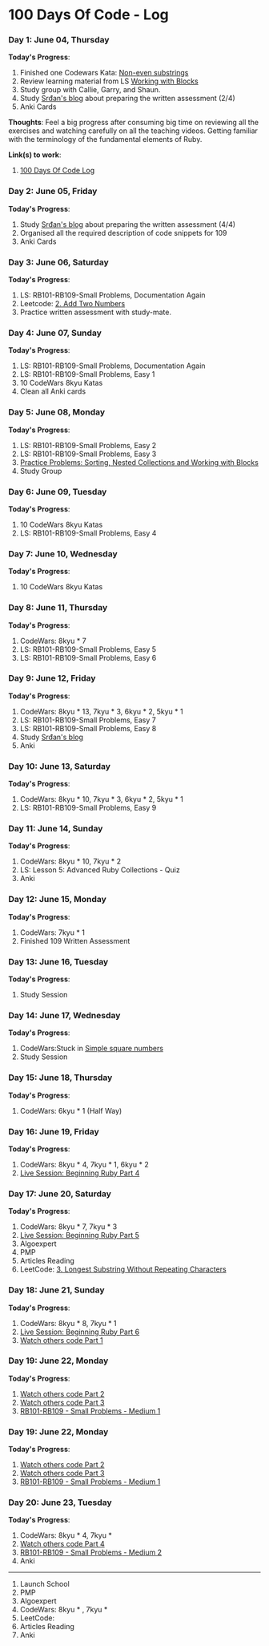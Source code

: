 # 100 Days Of Code - Log

### Day 1: June 04, Thursday

**Today's Progress**:
1. Finished one Codewars Kata: [Non-even substrings](https://www.codewars.com/kata/59da47fa27ee00a8b90000b4/train/ruby)
2. Review learning material from LS
[Working with Blocks](https://launchschool.com/lessons/c53f2250/assignments/c633cf37)
3. Study group with Callie, Garry, and Shaun.
4. Study [Srđan's blog](https://medium.com/how-i-started-learning-coding-from-scratch/advices-for-109-written-assessment-part-1-6f7fa821cf84) about preparing the written assessment (2/4)
5. Anki Cards

**Thoughts**: Feel a big progress after consuming big time on reviewing all the exercises and watching carefully on all the teaching videos. Getting familiar with the terminology of the fundamental elements of Ruby.

**Link(s) to work**:
1. [100 Days Of Code Log](https://github.com/DumboCL/100-days-of-code/edit/master/log.md)

### Day 2: June 05, Friday

**Today's Progress**:
1. Study [Srđan's blog](https://medium.com/how-i-started-learning-coding-from-scratch/advices-for-109-written-assessment-part-1-6f7fa821cf84) about preparing the written assessment (4/4)
2. Organised all the required description of code snippets for 109
3. Anki Cards

### Day 3: June 06, Saturday

**Today's Progress**:
1. LS: RB101-RB109-Small Problems, Documentation Again
2. Leetcode: [2. Add Two Numbers](https://github.com/DumboCL/leetcode-ruby/blob/master/solutions/2-add-two-numbers/2_add_two_numbers.rb)
3. Practice written assessment with study-mate.

### Day 4: June 07, Sunday

**Today's Progress**:
1. LS: RB101-RB109-Small Problems, Documentation Again
2. LS: RB101-RB109-Small Problems, Easy 1
3. 10 CodeWars 8kyu Katas
4. Clean all Anki cards

### Day 5: June 08, Monday

**Today's Progress**:
1. LS: RB101-RB109-Small Problems, Easy 2
2. LS: RB101-RB109-Small Problems, Easy 3
3. [Practice Problems: Sorting, Nested Collections and Working with Blocks](https://launchschool.com/lessons/c53f2250/assignments/f524e910)
4. Study Group

### Day 6: June 09, Tuesday

**Today's Progress**:
1. 10 CodeWars 8kyu Katas
2. LS: RB101-RB109-Small Problems, Easy 4

### Day 7: June 10, Wednesday

**Today's Progress**:
1. 10 CodeWars 8kyu Katas

### Day 8: June 11, Thursday

**Today's Progress**:
1. CodeWars: 8kyu * 7
2. LS: RB101-RB109-Small Problems, Easy 5
3. LS: RB101-RB109-Small Problems, Easy 6

### Day 9: June 12, Friday

**Today's Progress**:
1. CodeWars: 8kyu * 13, 7kyu * 3, 6kyu * 2, 5kyu * 1
2. LS: RB101-RB109-Small Problems, Easy 7
3. LS: RB101-RB109-Small Problems, Easy 8
4. Study [Srđan's blog](https://medium.com/how-i-started-learning-coding-from-scratch/advices-for-109-written-assessment-part-1-6f7fa821cf84)
5. Anki

### Day 10: June 13, Saturday

**Today's Progress**:
1. CodeWars: 8kyu * 10, 7kyu * 3, 6kyu * 2, 5kyu * 1
2. LS: RB101-RB109-Small Problems, Easy 9

### Day 11: June 14, Sunday

**Today's Progress**:
1. CodeWars: 8kyu * 10, 7kyu * 2
2. LS: Lesson 5: Advanced Ruby Collections - Quiz
3. Anki

### Day 12: June 15, Monday
**Today's Progress**:

1. CodeWars: 7kyu * 1
2. Finished 109 Written Assessment

### Day 13: June 16, Tuesday
**Today's Progress**:

1. Study Session

### Day 14: June 17, Wednesday
**Today's Progress**:

1. CodeWars:Stuck in [Simple square numbers](https://www.codewars.com/kata/5edc8c53d7cede0032eb6029/train/ruby)
2. Study Session

### Day 15: June 18, Thursday
**Today's Progress**:

1. CodeWars: 6kyu * 1 (Half Way)

### Day 16: June 19, Friday
**Today's Progress**:

1. CodeWars: 8kyu * 4, 7kyu * 1, 6kyu * 2
2. [Live Session: Beginning Ruby Part 4](https://launchschool.com/blog/live-session-beginning-ruby-part-4)

### Day 17: June 20, Saturday
**Today's Progress**:

1. CodeWars: 8kyu * 7, 7kyu * 3
2. [Live Session: Beginning Ruby Part 5](https://launchschool.com/blog/live-session-beginning-ruby-part-5)
3. Algoexpert
4. PMP
5. Articles Reading
6. LeetCode: [3. Longest Substring Without Repeating Characters](https://leetcode.com/problems/longest-substring-without-repeating-characters/)

### Day 18: June 21, Sunday
**Today's Progress**:

1. CodeWars: 8kyu * 8, 7kyu * 1
2. [Live Session: Beginning Ruby Part 6](https://launchschool.com/blog/live-session-beginning-ruby-part-6)
3. [Watch others code Part 1](http://dkq85ftleqhzg.cloudfront.net/watch_others_code/watch_others_code_part_1.mp4)

### Day 19: June 22, Monday
**Today's Progress**:

1. [Watch others code Part 2](http://dkq85ftleqhzg.cloudfront.net/watch_others_code/watch_others_code_2.mp4)
2. [Watch others code Part 3](http://dkq85ftleqhzg.cloudfront.net/watch_others_code/watch_others_code_part_3.mp4)
3. [RB101-RB109 - Small Problems - Medium 1](https://launchschool.com/exercise_sets/48585137)

### Day 19: June 22, Monday
**Today's Progress**:

1. [Watch others code Part 2](http://dkq85ftleqhzg.cloudfront.net/watch_others_code/watch_others_code_2.mp4)
2. [Watch others code Part 3](http://dkq85ftleqhzg.cloudfront.net/watch_others_code/watch_others_code_part_3.mp4)
3. [RB101-RB109 - Small Problems - Medium 1](https://launchschool.com/exercise_sets/48585137)

### Day 20: June 23, Tuesday
**Today's Progress**:

1. CodeWars: 8kyu * 4, 7kyu *
2. [Watch others code Part 4](http://dkq85ftleqhzg.cloudfront.net/watch_others_code/watch_others_code_part_4.mp4)
3. [RB101-RB109 - Small Problems - Medium 2](https://launchschool.com/exercise_sets/4eba5cca)
4. Anki
---
1. Launch School
2. PMP
3. Algoexpert
4. CodeWars: 8kyu * , 7kyu *
5. LeetCode:
6. Articles Reading
7. Anki
